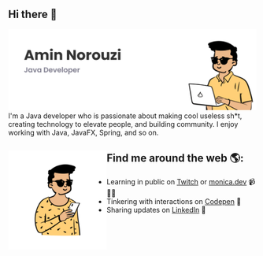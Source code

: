 ## Hi there 👋

<!--
**Amin-Norouzi/Amin-Norouzi** is a ✨ _special_ ✨ repository because its `README.md` (this file) appears on your GitHub profile.

Here are some ideas to get you started:

- 🔭 I’m currently working on ...
- 🌱 I’m currently learning ...
- 👯 I’m looking to collaborate on ...
- 🤔 I’m looking for help with ...
- 💬 Ask me about ...
- 📫 How to reach me: ...
- 😄 Pronouns: ...
- ⚡ Fun fact: ...
-->
<img src="https://github.com/Amin-Norouzi/Amin-Norouzi/blob/main/Amin-Norouzi-Header-Image.png" alt="banner that says Amin Norouzi - Java Developer alongside a cartoon illustration of Amin">
I'm a Java developer who is passionate about making cool useless sh*t, creating technology to elevate people, and building community. I enjoy working with Java, JavaFX, Spring, and so on.


## Find me around the web 🌎: <a href="https://github.com/Amin-Norouzi"><img align="left" width="200" height="200" src="https://github.com/Amin-Norouzi/Amin-Norouzi/blob/main/Amin-Norouzi-Contact-Image.png"></a>
- Learning in public on <a href="https://www.twitch.tv/blacktechdiva">Twitch</a> or <a href="https://www.monica.dev">monica.dev</a> 📹 ✍🏾
- Tinkering with interactions on <a href="https://codepen.io/m0nica"> Codepen</a> 🏓
- Sharing updates on <a href="https://www.linkedin.com/in/monicampowell/">LinkedIn</a> 💼
